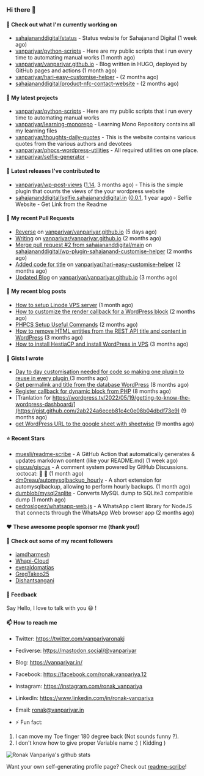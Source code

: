 ### Hi there 👋

#### 👷 Check out what I'm currently working on

- [sahajananddigital/status](https://github.com/sahajananddigital/status) - Status website for Sahajanand Digital (1 week ago)
- [vanpariyar/python-scripts](https://github.com/vanpariyar/python-scripts) - Here are my public scripts that i run every time to automating manual works (1 month ago)
- [vanpariyar/vanpariyar.github.io](https://github.com/vanpariyar/vanpariyar.github.io) - Blog written in HUGO, deployed by GitHub pages and actions (1 month ago)
- [vanpariyar/hari-easy-customise-helper](https://github.com/vanpariyar/hari-easy-customise-helper) -  (2 months ago)
- [sahajananddigital/product-nfc-contact-website](https://github.com/sahajananddigital/product-nfc-contact-website) -  (2 months ago)

#### 🌱 My latest projects

- [vanpariyar/python-scripts](https://github.com/vanpariyar/python-scripts) - Here are my public scripts that i run every time to automating manual works
- [vanpariyar/learning-monorepo](https://github.com/vanpariyar/learning-monorepo) - Learning Mono Repository contains all my learning files
- [vanpariyar/thoughts-daily-quotes](https://github.com/vanpariyar/thoughts-daily-quotes) - This is the website contains various quotes from the various authors and devotees
- [vanpariyar/phpcs-wordpress-utilities](https://github.com/vanpariyar/phpcs-wordpress-utilities) - All required utilities on one place.
- [vanpariyar/selfie-generator](https://github.com/vanpariyar/selfie-generator) - 

#### 🔭 Latest releases I've contributed to

- [vanpariyar/wp-post-views](https://github.com/vanpariyar/wp-post-views) ([1.14](https://github.com/vanpariyar/wp-post-views/releases/tag/1.14), 3 months ago) - This is the simple plugin that counts the views of the your wordpress website
- [sahajananddigital/selfie.sahajananddigital.in](https://github.com/sahajananddigital/selfie.sahajananddigital.in) ([0.0.1](https://github.com/sahajananddigital/selfie.sahajananddigital.in/releases/tag/0.0.1), 1 year ago) - Selfie Website - Get Link from the Readme

#### 🔨 My recent Pull Requests

- [Reverse](https://github.com/vanpariyar/vanpariyar.github.io/pull/25) on [vanpariyar/vanpariyar.github.io](https://github.com/vanpariyar/vanpariyar.github.io) (5 days ago)
- [Writing](https://github.com/vanpariyar/vanpariyar.github.io/pull/24) on [vanpariyar/vanpariyar.github.io](https://github.com/vanpariyar/vanpariyar.github.io) (2 months ago)
- [Merge pull request #2 from sahajananddigital/main](https://github.com/sahajananddigital/wp-plugin-sahajanand-customise-helper/pull/1) on [sahajananddigital/wp-plugin-sahajanand-customise-helper](https://github.com/sahajananddigital/wp-plugin-sahajanand-customise-helper) (2 months ago)
- [Added code for title](https://github.com/vanpariyar/hari-easy-customise-helper/pull/2) on [vanpariyar/hari-easy-customise-helper](https://github.com/vanpariyar/hari-easy-customise-helper) (2 months ago)
- [Updated Blog](https://github.com/vanpariyar/vanpariyar.github.io/pull/23) on [vanpariyar/vanpariyar.github.io](https://github.com/vanpariyar/vanpariyar.github.io) (3 months ago)

#### 📜 My recent blog posts

- [How to setup Linode VPS server](https://vanpariyar.in/blog/how-to-setup-linode-vps-server/) (1 month ago)
- [How to customize the render callback for a WordPress block](https://vanpariyar.in/blog/how-to-customize-the-render-callback-for-a-wordpress-block/) (2 months ago)
- [PHPCS Setup Useful Commands](https://vanpariyar.in/blog/phpcs-setup-useful-commands/) (2 months ago)
- [How to remove HTML entities from the REST API title and content in WordPress](https://vanpariyar.in/blog/how-to-remove-html-entities-from-the-rest-api-title-and-content-in-wordpress/) (3 months ago)
- [How to install HestiaCP and install WordPress in VPS](https://vanpariyar.in/blog/how-to-install-hestiacp-and-install-wordpress-in-vps/) (3 months ago)

#### 📓 Gists I wrote

- [Day to day customisation needed for code so making one plugin to reuse in every plugin ](https://gist.github.com/95880b458a6110bb9f4d8c588cb4f119) (3 months ago)
- [Get permalink and title from the database WordPress](https://gist.github.com/d955fc9b1678f61b5839d306fa0ab55a) (8 months ago)
- [Register callback for dynamic block from PHP](https://gist.github.com/c31889716cefaa9dec24a40e0beb086f) (8 months ago)
- [Tranlation for https://wordpress.tv/2022/05/19/getting-to-know-the-wordpress-dashboard/](https://gist.github.com/2ab224a6eceb81c4c0e08b04dbdf73e9) (9 months ago)
- [get WordPress URL to the google sheet with sheetwise](https://gist.github.com/7d81f4851bca4fd317352296abe642ff) (9 months ago)

#### ⭐ Recent Stars

- [muesli/readme-scribe](https://github.com/muesli/readme-scribe) - A GitHub Action that automatically generates &amp; updates markdown content (like your README.md) (1 week ago)
- [giscus/giscus](https://github.com/giscus/giscus) - A comment system powered by GitHub Discussions. :octocat: :speech_balloon: :gem: (1 month ago)
- [dm0reau/automysqlbackup_hourly](https://github.com/dm0reau/automysqlbackup_hourly) - A short extension for automysqlbackup, allowing to perform hourly backups. (1 month ago)
- [dumblob/mysql2sqlite](https://github.com/dumblob/mysql2sqlite) - Converts MySQL dump to SQLite3 compatible dump (1 month ago)
- [pedroslopez/whatsapp-web.js](https://github.com/pedroslopez/whatsapp-web.js) - A WhatsApp client library for NodeJS that connects through the WhatsApp Web browser app (2 months ago)

#### ❤️ These awesome people sponsor me (thank you!)


#### 👯 Check out some of my recent followers

- [iamdharmesh](https://github.com/iamdharmesh)
- [Whapi-Cloud](https://github.com/Whapi-Cloud)
- [everaldomatias](https://github.com/everaldomatias)
- [GregTakeo25](https://github.com/GregTakeo25)
- [Dishantsangani](https://github.com/Dishantsangani)

#### 💬 Feedback

Say Hello, I love to talk with you :smile: !

#### 📫 How to reach me

- Twitter: https://twitter.com/vanpariyaronakj
- Fediverse: https://mastodon.social/@vanpariyar
- Blog: https://vanpariyar.in/
- Facebook: https://facebook.com/ronak.vanpariya.12
- Instagram: https://instagram.com/ronak_vanpariya
- LinkedIn: https://www.linkedin.com/in/ronak-vanpariya
- Email: ronak@vanpariyar.in

- ⚡ Fun fact:

1. I can move my Toe finger 180 degree back (Not sounds funny ?).
2. I don't know how to give proper Veriable name :) ( Kidding )

![Ronak Vanpariya's github stats](https://github-readme-stats.vercel.app/api?username=vanpariyar&show_icons=true&hide_border=true)

Want your own self-generating profile page? Check out [readme-scribe](https://github.com/muesli/readme-scribe)!

